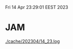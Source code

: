 Fri 14 Apr 23:29:01 EEST 2023
# JAM
<a href='./cache/202304/14_23.log'>./cache/202304/14_23.log</a>
